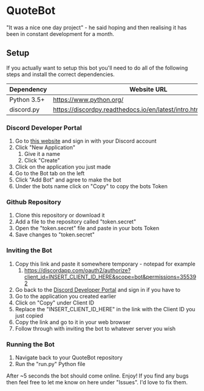 # QuoteBot
"It was a nice one day project" - he said hoping and then realising it has been in constant development for a month.

## Setup
If you actually want to setup this bot you'll need to do all of the following steps and install the correct dependencies.

Dependency  | Website URL
------------|------------
Python 3.5+ | https://www.python.org/
discord.py  | https://discordpy.readthedocs.io/en/latest/intro.html#prerequisites


### Discord Developer Portal
1. Go to [this website](https://discord.com/developers/applications) and sign in with your Discord account
2. Click "New Application"
    1. Give it a name
    2. Click "Create"
3. Click on the application you just made
4. Go to the Bot tab on the left
5. Click "Add Bot" and agree to make the bot
6. Under the bots name click on "Copy" to copy the bots Token


### Github Repository
1. Clone this repository or download it
2. Add a file to the repository called "token.secret"
3. Open the "token.secret" file and paste in your bots Token
4. Save changes to "token.secret"


### Inviting the Bot
1. Copy this link and paste it somewhere temporary - notepad for example
    1. https://discordapp.com/oauth2/authorize?client_id=INSERT_CLIENT_ID_HERE&scope=bot&permissions=355392
2. Go back to the [Discord Developer Portal](https://discord.com/developers/applications) and sign in if you have to
3. Go to the application you created earlier
4. Click on "Copy" under Client ID
5. Replace the "INSERT_CLIENT_ID_HERE" in the link with the Client ID you just copied
6. Copy the link and go to it in your web browser
7. Follow through with inviting the bot to whatever server you wish


### Running the Bot
1. Navigate back to your QuoteBot repository
2. Run the "run.py" Python file

After ~5 seconds the bot should come online. Enjoy! If you find any bugs then feel free to let me know on here under "Issues". I'd love to fix them.
